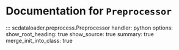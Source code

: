# Documentation for `Preprocessor`

::: scdataloader.preprocess.Preprocessor
    handler: python
    options:
      show_root_heading: true
      show_source: true
      summary: true
      merge_init_into_class: true